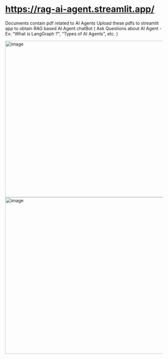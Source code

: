 # https://rag-ai-agent.streamlit.app/

Documents contain pdf related to AI Agents
Upload these pdfs to streamlit app to obtain RAG based AI Agent chatBot 
( Ask Questions about AI Agent - Ex: "What is LangGraph ?", "Types of AI Agents", etc. )

<img width="1500" height="500" alt="image" src="https://github.com/user-attachments/assets/57c20833-9820-429b-9d7f-8789958e47a6" />

<img width="1500" height="500" alt="image" src="https://github.com/user-attachments/assets/61d17caf-d27a-437f-805f-943f3191ac5b" />

